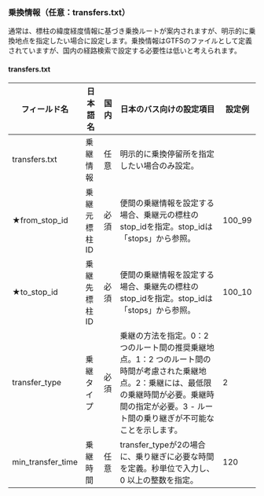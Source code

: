 ### 乗換情報（任意：transfers.txt）
通常は、標柱の緯度経度情報に基づき乗換ルートが案内されますが、明示的に乗換地点を指定したい場合に設定します。乗換情報はGTFSのファイルとして定義されていますが、国内の経路検索で設定する必要性は低いと考えられます。

#### transfers.txt

| フィールド名 | 日本語名 | 国内 | 日本のバス向けの設定項目 | 設定例 |
|-------------------|---------------|------|------------|--------|
| transfers.txt | 乗継情報 | 任意 | 明示的に乗換停留所を指定したい場合のみ設定。 |  |
| ★from_stop_id | 乗継元標柱ID | 必須 | 便間の乗継情報を設定する場合、乗継元の標柱のstop_idを指定。stop_idは「stops」から参照。 | 100_99 |
| ★to_stop_id | 乗継先標柱 ID | 必須 | 便間の乗継情報を設定する場合、乗継先の標柱のstop_idを指定。stop_idは「stops」から参照。 | 100_10 |
| transfer_type | 乗継タイプ | 必須 | 乗継の方法を指定。0：2 つのルート間の推奨乗継地点。1：2 つのルート間の時間が考慮された乗継地点。2：乗継には、最低限の乗継時間が必要。乗継時間の指定が必要。3 - ルート間の乗り継ぎが不可能なことを示します。 | 2 |
| min_transfer_time | 乗継時間 | 任意 | transfer_typeが2の場合に、乗り継ぎに必要な時間を定義。秒単位で入力し、0 以上の整数を指定。 | 120 |
